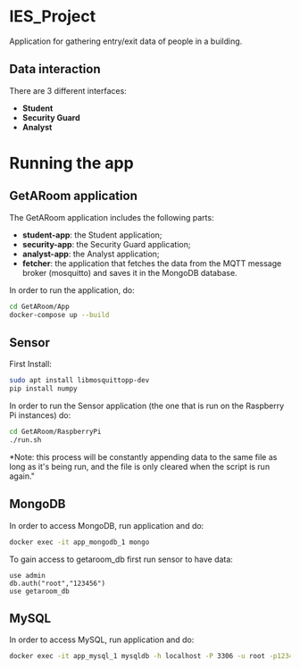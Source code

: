 # IES_Project

Application for gathering entry/exit data of people in a building.

## Data interaction

There are 3 different interfaces:
- **Student**
- **Security Guard**
- **Analyst**

# Running the app

## GetARoom application

The GetARoom application includes the following parts:

- **student-app**: the Student application;
- **security-app**: the Security Guard application;
- **analyst-app**: the Analyst application;
- **fetcher**: the application that fetches the data from the MQTT message broker (mosquitto) and saves it in the MongoDB database.

In order to run the application, do:
```bash
cd GetARoom/App
docker-compose up --build
```

## Sensor

First Install:
```bash
sudo apt install libmosquittopp-dev
pip install numpy
```

In order to run the Sensor application (the one that is run on the Raspberry Pi instances) do:
```bash
cd GetARoom/RaspberryPi
./run.sh
```

*Note: this process will be constantly appending data to the same file as long as it's being run, and the file is only cleared when the script is run again."

## MongoDB

In order to access MongoDB, run application and do:
```bash
docker exec -it app_mongodb_1 mongo
```

To gain access to getaroom_db first run sensor to have data:
```
use admin
db.auth("root","123456")
use getaroom_db
```

## MySQL

In order to access MySQL, run application and do:
```bash
docker exec -it app_mysql_1 mysqldb -h localhost -P 3306 -u root -p123456
```